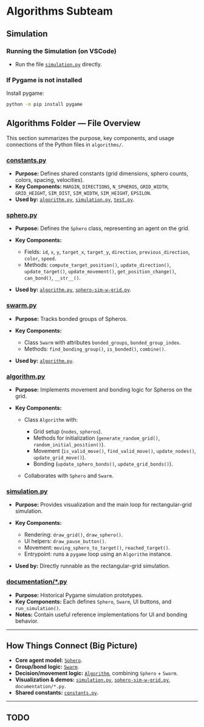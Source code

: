 # Algorithms Subteam

## Simulation

### Running the Simulation (on VSCode)

* Run the file [`simulation.py`](simulation.py) directly.

### If Pygame is not installed

Install pygame:

   ```bash
   python -m pip install pygame
   ```


## Algorithms Folder — File Overview

This section summarizes the purpose, key components, and usage connections of the Python files in `algorithms/`.

### [constants.py](constants.py)

* **Purpose:** Defines shared constants (grid dimensions, sphero counts, colors, spacing, velocities).
* **Key Components:** `MARGIN`, `DIRECTIONS`, `N_SPHEROS`, `GRID_WIDTH`, `GRID_HEIGHT`, `SIM_DIST`, `SIM_WIDTH`, `SIM_HEIGHT`, `EPSILON`.
* **Used by:** [`algorithm.py`](algorithm.py), [`simulation.py`](simulation.py), [`test.py`](test.py).

### [sphero.py](sphero.py)

* **Purpose:** Defines the `Sphero` class, representing an agent on the grid.
* **Key Components:**

  * Fields: `id`, `x`, `y`, `target_x`, `target_y`, `direction`, `previous_direction`, `color`, `speed`.
  * Methods: `compute_target_position()`, `update_direction()`, `update_target()`, `update_movement()`, `get_position_change()`, `can_bond()`, `__str__()`.
* **Used by:** [`algorithm.py`](algorithm.py), [`sphero-sim-w-grid.py`](sphero-sim-w-grid.py).

### [swarm.py](swarm.py)

* **Purpose:** Tracks bonded groups of Spheros.
* **Key Components:**

  * Class `Swarm` with attributes `bonded_groups`, `bonded_group_index`.
  * Methods: `find_bonding_group()`, `is_bonded()`, `combine()`.
* **Used by:** [`algorithm.py`](algorithm.py).

### [algorithm.py](algorithm.py)

* **Purpose:** Implements movement and bonding logic for Spheros on the grid.
* **Key Components:**

  * Class `Algorithm` with:

    * Grid setup (`nodes`, `spheros`).
    * Methods for initialization (`generate_random_grid()`, `random_initial_position()`).
    * Movement (`is_valid_move()`, `find_valid_move()`, `update_nodes()`, `update_grid_move()`).
    * Bonding (`update_sphero_bonds()`, `update_grid_bonds()`).
  * Collaborates with `Sphero` and `Swarm`.

### [simulation.py](simulation.py)

* **Purpose:** Provides visualization and the main loop for rectangular-grid simulation.
* **Key Components:**

  * Rendering: `draw_grid()`, `draw_sphero()`.
  * UI helpers: `draw_pause_button()`.
  * Movement: `moving_sphero_to_target()`, `reached_target()`.
  * Entrypoint: runs a `pygame` loop using an `Algorithm` instance.
* **Used by:** Directly runnable as the rectangular-grid simulation.

### [documentation/*.py](documentation/)

* **Purpose:** Historical Pygame simulation prototypes.
* **Key Components:** Each defines `Sphero`, `Swarm`, UI buttons, and `run_simulation()`.
* **Notes:** Contain useful reference implementations for UI and bonding behavior.

---

## How Things Connect (Big Picture)

* **Core agent model:** [`Sphero`](sphero.py).
* **Group/bond logic:** [`Swarm`](swarm.py).
* **Decision/movement logic:** [`Algorithm`](algorithm.py), combining `Sphero` + `Swarm`.
* **Visualization & demos:** [`simulation.py`](simulation.py), [`sphero-sim-w-grid.py`](sphero-sim-w-grid.py), `documentation/*.py`.
* **Shared constants:** [`constants.py`](constants.py).

---

## TODO
